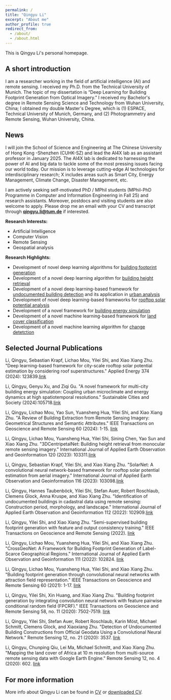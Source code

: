 ```yaml
---
permalink: /
title: "Qingyu Li"
excerpt: "About me"
author_profile: true
redirect_from: 
  - /about/
  - /about.html
---
```


This is Qingyu Li's personal homepage.  

## A short introduction
I am a researcher working in the field of artificial intelligence (AI) and remote sensing. I received my Ph.D. from the Technical University of Munich. The topic of my dissertation is “Deep Learning for Building Footprint Generation from Optical Imagery.” I received my Bachelor's degree in Remote Sensing Science and Technology from Wuhan University, China; I obtained my double Master's Degree, which is (1) ESPACE, Technical University of Munich, Germany, and (2) Photogrammetry and Remote Sensing, Wuhan University, China. 

## News
I will join the School of Science and Engineering at The Chinese University of Hong Kong -Shenzhen (CUHK-SZ) and lead the AI4X lab as an assistant professor in January 2025. The AI4X lab is dedicated to harnessing the power of AI and big data to tackle some of the most pressing issues facing our world today. Our mission is to leverage cutting-edge AI technologies for interdisciplinary research; X includes areas such as Smart City, Energy Management, Climate Change, Disaster Management, etc.

I am actively seeking self-motivated PhD / MPhil students (MPhil-PhD Programme in Computer and Information Engineering in Fall 25) and research assistants. Moreover, postdocs and visiting students are also welcome to apply. Please drop me an email with your CV and transcript through <b>qingyu.li@tum.de</b> if interested.

<b>Research Interests:</b>
* Artificial Intelligence
* Computer Vision
* Remote Sensing
* Geospatial analysis



<b>Research Highlights:</b>
* Development of novel deep learning algorithms for [building footprint generation](https://ieeexplore.ieee.org/stamp/stamp.jsp?tp=&arnumber=9082125)
* Development of a novel deep learning algorithm for [building height retrieval](https://www.sciencedirect.com/science/article/pii/S1569843223001334)
* Development of a novel deep learning-based framework for [undocumented building detection](https://www.mdpi.com/2072-4292/12/21/3537) and  its application in [urban analysis](https://www.sciencedirect.com/science/article/pii/S156984322200111X)
* Development of novel deep learning-based frameworks for [rooftop solar potential analysis](https://www.sciencedirect.com/science/article/pii/S0306261924012224)
* Development of a novel framework for [building energy simulation](https://www.sciencedirect.com/science/article/abs/pii/S2210670724005432)
* Development of a novel machine learning-based framework for [land cover classification](https://www.mdpi.com/2072-4292/12/4/602)
* Development of a novel machine learning algorithm for [change detetction](https://www.ingentaconnect.com/contentone/asprs/pers/2017/00000083/00000002/art00013?crawler=true&mimetype=application/pdf)

## Selected Journal Publications
Li, Qingyu, Sebastian Krapf, Lichao Mou, Yilei Shi, and Xiao Xiang Zhu. "Deep learning-based framework for city-scale rooftop solar potential estimation by considering roof superstructures." Applied Energy 374 (2024): 123839.[link](https://www.sciencedirect.com/science/article/pii/S0306261924012224)

Li, Qingyu, Genyu Xu, and Ziqi Gu. "A novel framework for multi-city building energy simulation: Coupling urban microclimate and energy dynamics at high spatiotemporal resolutions." Sustainable Cities and Society (2024):105718.[link](https://www.sciencedirect.com/science/article/abs/pii/S2210670724005432)

Li, Qingyu, Lichao Mou, Yao Sun, Yuansheng Hua, Yilei Shi, and Xiao Xiang Zhu. "A Review of Building Extraction from Remote Sensing Imagery: Geometrical Structures and Semantic Attributes." IEEE Transactions on Geoscience and Remote Sensing 60 (2024): 1-15. [link](https://ieeexplore.ieee.org/stamp/stamp.jsp?tp=&arnumber=10458126)

Li, Qingyu, Lichao Mou, Yuansheng Hua, Yilei Shi, Sining Chen, Yao Sun and Xiao Xiang Zhu. "3DCentripetalNet: Building height retrieval from monocular remote sensing imagery." International Journal of Applied Earth Observation and Geoinformation 120 (2023): 103311.[link](https://www.sciencedirect.com/science/article/pii/S1569843223001334)

Li, Qingyu, Sebastian Krapf, Yilei Shi, and Xiao Xiang Zhu. "SolarNet: A convolutional neural network-based framework for rooftop solar potential estimation from aerial imagery." International Journal of Applied Earth Observation and Geoinformation 116 (2023): 103098.[link](https://www.sciencedirect.com/science/article/pii/S1569843222002862)

Li, Qingyu, Hannes Taubenböck, Yilei Shi, Stefan Auer, Robert Roschlaub, Clemens Glock, Anna Kruspe, and Xiao Xiang Zhu. "Identification of undocumented buildings in cadastral data using remote sensing: Construction period, morphology, and landscape." International Journal of Applied Earth Observation and Geoinformation 112 (2022): 102909.[link](https://www.sciencedirect.com/science/article/pii/S156984322200111X)

Li, Qingyu, Yilei Shi, and Xiao Xiang Zhu. "Semi-supervised building footprint generation with feature and output consistency training." IEEE Transactions on Geoscience and Remote Sensing (2022). [link](https://ieeexplore.ieee.org/stamp/stamp.jsp?tp=&arnumber=9773314)

Li, Qingyu, Lichao Mou, Yuansheng Hua, Yilei Shi, and Xiao Xiang Zhu. "CrossGeoNet: A Framework for Building Footprint Generation of Label-Scarce Geographical Regions." International Journal of Applied Earth Observation and Geoinformation 111 (2022): 102824. [link](https://www.sciencedirect.com/science/article/pii/S1569843222000267)

Li, Qingyu, Lichao Mou, Yuansheng Hua, Yilei Shi, and Xiao Xiang Zhu. "Building footprint generation through convolutional neural networks with attraction field representation." IEEE Transactions on Geoscience and Remote Sensing 60 (2021): 1-17. [link](https://ieeexplore.ieee.org/stamp/stamp.jsp?tp=&arnumber=9538384)

Li, Qingyu, Yilei Shi, Xin Huang, and Xiao Xiang Zhu. "Building footprint generation by integrating convolution neural network with feature pairwise conditional random field (FPCRF)." IEEE Transactions on Geoscience and Remote Sensing 58, no. 11 (2020): 7502-7519. [link](https://ieeexplore.ieee.org/stamp/stamp.jsp?tp=&arnumber=9082125)

Li, Qingyu, Yilei Shi, Stefan Auer, Robert Roschlaub, Karin Möst, Michael Schmitt, Clemens Glock, and Xiaoxiang Zhu. "Detection of Undocumented Building Constructions from Official Geodata Using a Convolutional Neural Network." Remote Sensing 12, no. 21 (2020): 3537. [link](https://www.mdpi.com/2072-4292/12/21/3537)

Li, Qingyu, Chunping Qiu, Lei Ma, Michael Schmitt, and Xiao Xiang Zhu. "Mapping the land cover of Africa at 10 m resolution from multi-source remote sensing data with Google Earth Engine." Remote Sensing 12, no. 4 (2020): 602. [link](https://www.mdpi.com/2072-4292/12/4/602)

## For more information
More info about Qingyu Li can be found in [CV](https://lqycrystal.github.io/qingyuli.github.io/cv/) or [downloaded CV](https://github.com/lqycrystal/qingyuli.github.io/blob/main/files/qingyulicv.pdf).
